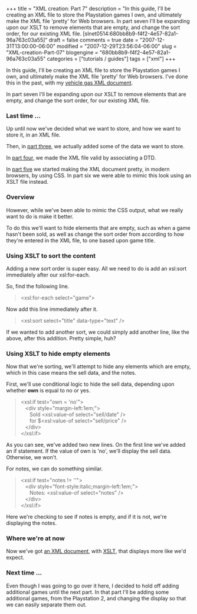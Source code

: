 +++
title = "XML creation: Part 7"
description = "In this guide, I'll be creating an XML file to store the Playstation games I own, and ultimately make the XML file 'pretty' for Web browsers. In part seven I'll be expanding upon our XSLT to remove elements that are empty, and change the sort order, for our existing XML file. [slnet0514:680bb8b9-f4f2-4e57-82a1-96a763c03a55]"
draft = false
comments = true
date = "2007-12-31T13:00:00-06:00"
modified = "2007-12-29T23:56:04-06:00"
slug = "XML-creation-Part-07"
blogengine = "680bb8b9-f4f2-4e57-82a1-96a763c03a55"
categories = ["tutorials / guides"]
tags = ["xml"]
+++

<p>
In this guide, I&#39;ll be creating an XML file to store the Playstation games I own, and ultimately make the XML file &#39;pretty&#39; for Web browsers. I&#39;ve done this in the past, with my <a href="http://jamesrskemp.net/vehicle_gas.xml" target="_blank">vehicle gas XML document</a>. 
</p>
<div class="note">
<p>
In part seven I&#39;ll be expanding upon our XSLT to remove elements that are empty, and change the sort order, for our existing XML file. 
</p>
</div>
<h3>Last time ...</h3>
<p>
Up until now we&#39;ve decided what we want to store, and how we want to store it, in an XML file. 
</p>
<p>
Then, in <a href="/words/post/XML-creation-Part-03.aspx">part three</a>, we actually added some of the data we want to store. 
</p>
<p>
In <a href="/words/post/XML-creation-Part-04.aspx">part four</a>, we made the XML file valid by associating a DTD. 
</p>
<p>
In <a href="/words/post/XML-creation-Part-05.aspx">part five</a> we started making the XML document pretty, in modern browsers, by using CSS. In part six we were able to mimic this look using an XSLT file instead. 
</p>
<h3>Overview</h3>
<p>
However, while we&#39;ve been able to mimic the CSS output, what we really want to do is make it better. 
</p>
<p>
To do this we&#39;ll want to hide elements that are empty, such as when a&nbsp;game hasn&#39;t been sold, as well as change the sort order from according to how they&#39;re entered in the XML file, to one based upon game title. 
</p>
<h3>Using&nbsp;XSLT to sort the content</h3>
<p>
Adding a new sort order is super easy. All we need to do is add an xsl:sort immediately after our xsl:for-each. 
</p>
<p>
So,&nbsp;find the following line. 
</p>
<blockquote>
	<p>
	&lt;xsl:for-each select=&quot;game&quot;&gt; 
	</p>
</blockquote>
<p>
Now add this line immediately after it. 
</p>
<blockquote>
	<p>
	&lt;xsl:sort select=&quot;title&quot; data-type=&quot;text&quot; /&gt; 
	</p>
</blockquote>
<p>
If we wanted to add another sort, we could simply add another line, like the above, after this addition. Pretty simple, huh? 
</p>
<h3>Using XSLT to hide empty elements</h3>
<p>
Now that we&#39;re sorting, we&#39;ll attempt to hide any elements which are empty, which in this case means the sell data, and the notes. 
</p>
<p>
First, we&#39;ll use conditional logic to hide the sell data, depending upon whether <strong>own</strong> is equal to no or yes. 
</p>
<blockquote>
	<p>
	&lt;xsl:if test=&quot;own = &#39;no&#39;&quot;&gt;<br />
	&nbsp;&nbsp; &lt;div style=&quot;margin-left:1em;&quot;&gt;<br />
	&nbsp;&nbsp;&nbsp; &nbsp; Sold &lt;xsl:value-of select=&quot;sell/date&quot; /&gt;<br />
	&nbsp;&nbsp;&nbsp;&nbsp; &nbsp;for $&lt;xsl:value-of select=&quot;sell/price&quot; /&gt;<br />
	&nbsp;&nbsp; &lt;/div&gt;<br />
	&lt;/xsl:if&gt; 
	</p>
</blockquote>
<p>
As you can see, we&#39;ve added two new lines. On the first line we&#39;ve added an if statement. If the value of own is &#39;no&#39;, we&#39;ll display the sell data. Otherwise, we won&#39;t. 
</p>
<p>
For notes, we can do something similar. 
</p>
<blockquote>
	<p>
	&lt;xsl:if test=&quot;notes != &#39;&#39;&quot;&gt;<br />
	&nbsp;&nbsp; &lt;div style=&quot;font-style:italic;margin-left:1em;&quot;&gt;<br />
	&nbsp;&nbsp;&nbsp;&nbsp;&nbsp; Notes: &lt;xsl:value-of select=&quot;notes&quot; /&gt;<br />
	&nbsp;&nbsp; &lt;/div&gt;<br />
	&lt;/xsl:if&gt;&nbsp; 
	</p>
</blockquote>
<p>
Here we&#39;re checking to see if notes is empty, and if it is not, we&#39;re displaying the notes. 
</p>
<h3>Where we&#39;re at now</h3>
<p>
Now we&#39;ve got <a href="/files/xml_creation/part7.xml" target="_blank">an XML document</a>, with <a href="/files/xml_creation/part7.xslt" target="_blank">XSLT</a>, that displays more like we&#39;d expect. 
</p>
<h3>Next time ...</h3>
<p>
Even though I was going to go over it here, I decided to hold off adding additional games until the next part. In that part I&#39;ll be adding some additional games, from the Playstation 2, and changing the display so that we can easily separate them out. 
</p>

